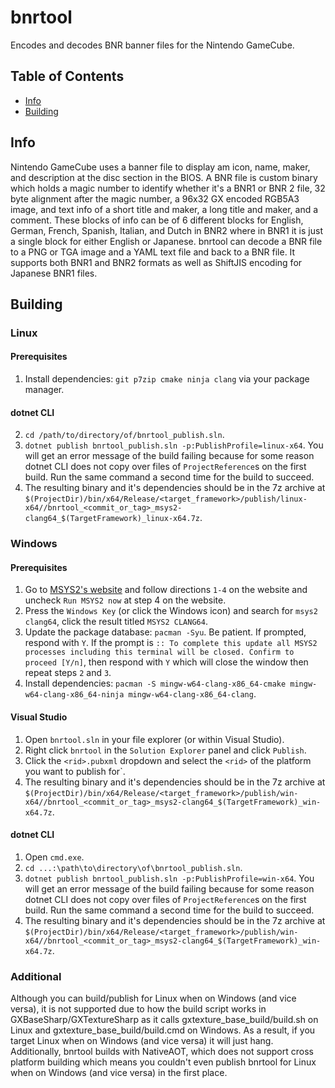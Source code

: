 # bnrtool
Encodes and decodes BNR banner files for the Nintendo GameCube.

## Table of Contents
- [Info](#info)
- [Building](#building)

## Info
Nintendo GameCube uses a banner file to display am icon, name, maker, and description at the disc section in the BIOS. A BNR file is custom binary which holds a magic number to identify whether it's a BNR1 or BNR 2 file, 32 byte alignment after the magic number, a 96x32 GX encoded RGB5A3 image, and text info of a short title and maker, a long title and maker, and a comment. These blocks of info can be of 6 different blocks for English, German, French, Spanish, Italian, and Dutch in BNR2 where in BNR1 it is just a single block for either English or Japanese. bnrtool can decode a BNR file to a PNG or TGA image and a YAML text file and back to a BNR file. It supports both BNR1 and BNR2 formats as well as ShiftJIS encoding for Japanese BNR1 files.

## Building

### Linux

#### Prerequisites
1. Install dependencies: `git p7zip cmake ninja clang` via your package manager.

#### dotnet CLI
2. `cd /path/to/directory/of/bnrtool_publish.sln`.
3. `dotnet publish bnrtool_publish.sln -p:PublishProfile=linux-x64`. You will get an error message of the build failing because for some reason dotnet CLI does not copy over files of `ProjectReference`s on the first build. Run the same command a second time for the build to succeed.
4. The resulting binary and it's dependencies should be in the 7z archive at `$(ProjectDir)/bin/x64/Release/<target_framework>/publish/linux-x64//bnrtool_<commit_or_tag>_msys2-clang64_$(TargetFramework)_linux-x64.7z`.

### Windows

#### Prerequisites
1. Go to [MSYS2's website](https://www.msys2.org) and follow directions `1-4` on the website and uncheck `Run MSYS2 now` at step 4 on the website.
2. Press the `Windows Key` (or click the Windows icon) and search for `msys2 clang64`, click the result titled `MSYS2 CLANG64`.
3. Update the package database: `pacman -Syu`. Be patient. If prompted, respond with `Y`. If the prompt is `:: To complete this update all MSYS2 processes including this terminal will be closed. Confirm to proceed [Y/n]`, then respond with `Y` which will close the window then repeat steps `2` and `3`.
4. Install dependencies: `pacman -S mingw-w64-clang-x86_64-cmake mingw-w64-clang-x86_64-ninja mingw-w64-clang-x86_64-clang`.

#### Visual Studio
1. Open `bnrtool.sln` in your file explorer (or within Visual Studio).
2. Right click `bnrtool` in the `Solution Explorer` panel and click `Publish`.
3. Click the `<rid>.pubxml` dropdown and select the `<rid>` of the platform you want to publish for`.
4. The resulting binary and it's dependencies should be in the 7z archive at `$(ProjectDir)/bin/x64/Release/<target_framework>/publish/win-x64//bnrtool_<commit_or_tag>_msys2-clang64_$(TargetFramework)_win-x64.7z`.

#### dotnet CLI
1. Open `cmd.exe`.
2. `cd ...:\path\to\directory\of\bnrtool_publish.sln`.
3. `dotnet publish bnrtool_publish.sln -p:PublishProfile=win-x64`. You will get an error message of the build failing because for some reason dotnet CLI does not copy over files of `ProjectReference`s on the first build. Run the same command a second time for the build to succeed.
4. The resulting binary and it's dependencies should be in the 7z archive at `$(ProjectDir)/bin/x64/Release/<target_framework>/publish/win-x64//bnrtool_<commit_or_tag>_msys2-clang64_$(TargetFramework)_win-x64.7z`.

### Additional
Although you can build/publish for Linux when on Windows (and vice versa), it is not supported due to how the build script works in GXBaseSharp/GXTextureSharp as it calls gxtexture_base_build/build.sh on Linux and gxtexture_base_build/build.cmd on Windows. As a result, if you target Linux when on Windows (and vice versa) it will just hang. Additionally, bnrtool builds with NativeAOT, which does not support cross platform building which means you couldn't even publish bnrtool for Linux when on Windows (and vice versa) in the first place.
